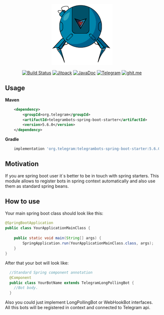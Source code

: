 <div align="center">
  <img src="https://github.com/addo37/AbilityBots/blob/gh-pages/images/API%20BOT-03.png?raw=true" alt="abilitybots" width="200" height="200"/>

[![Build Status](https://travis-ci.org/rubenlagus/TelegramBots.svg?branch=master)](https://travis-ci.org/rubenlagus/TelegramBots)
[![Jitpack](https://jitpack.io/v/rubenlagus/TelegramBots.svg)](https://jitpack.io/#rubenlagus/TelegramBots)
[![JavaDoc](http://svgur.com/i/1Ex.svg)](https://addo37.github.io/AbilityBots/)
[![Telegram](http://trellobot.doomdns.org/telegrambadge.svg)](https://telegram.me/JavaBotsApi)
[![ghit.me](https://ghit.me/badge.svg?repo=rubenlagus/TelegramBots)](https://ghit.me/repo/rubenlagus/TelegramBots)

</div>

Usage
-----

**Maven**

```xml
    <dependency>
        <groupId>org.telegram</groupId>
        <artifactId>telegrambots-spring-boot-starter</artifactId>
        <version>5.6.0</version>
    </dependency>
```

**Gradle**

```gradle
    implementation 'org.telegram:telegrambots-spring-boot-starter:5.6.0'
```

Motivation
----------
If you are spring boot user it`s better to be in touch with spring starters. This module allows to register bots in spring context automatically and 
also use them as standard spring beans.

How to use
----------
Your main spring boot class should look like this:

```java
@SpringBootApplication
public class YourApplicationMainClass {

	public static void main(String[] args) {		
		SpringApplication.run(YourApplicationMainClass.class, args);
	}
}
```

After that your bot will look like:
```java
  //Standard Spring component annotation
  @Component
  public class YourBotName extends TelegramLongPollingBot {
    //Bot body.
  }
```
Also you could just implement LongPollingBot or WebHookBot interfaces. All this bots will be registered in context and connected to Telegram api.
